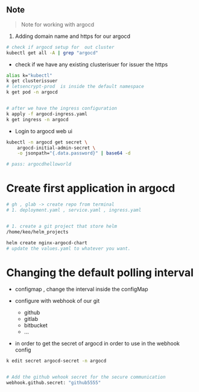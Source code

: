 ## Note 
> Note for working with argocd 


1. Adding domain name and https for our argocd 
```bash 
# check if argocd setup for  out cluster 
kubectl get all -A | grep "argocd"
```
* check if we have any existing clusterisuer for issuer the https 
```bash 
alias k="kubectl"
k get clusterissuer 
# letsencrypt-prod  is inside the default namespace 
k get pod -n argocd 


# after we have the ingress configuration 
k apply -f argocd-ingress.yaml
k get ingress -n argocd
```
* Login to argocd web ui 

```bash 
kubectl -n argocd get secret \
    argocd-initial-admin-secret \
    -o jsonpath="{.data.password}" | base64 -d

# pass: argocdhelloworld
```


# Create first application in argocd 
```bash 
# gh , glab -> create repo from terminal 
# 1. deployment.yaml , service.yaml , ingress.yaml 


# 1. create a git project that store helm 
/home/keo/helm_projects

helm create nginx-argocd-chart
# update the values.yaml to whatever you want. 
```


# Changing the default polling interval 
* configmap , change the interval inside the configMap 
* configure with webhook of our git 
    * github
    * gitlab 
    * bitbucket 
    * ... 

* in order to get the secret of argocd in order to use in the webhook config 
```bash 
k edit secret argocd-secret -n argocd


# Add the github wehook secret for the secure communication 
webhook.github.secret: "github5555" 
```